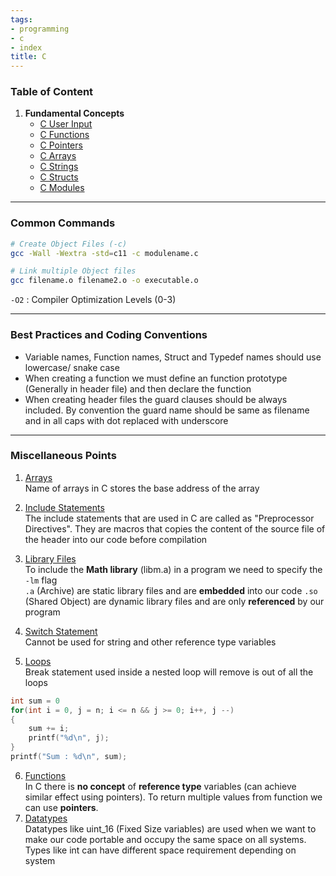```yaml
---
tags:
- programming
- c
- index
title: C
---
```


### Table of Content

1. **Fundamental Concepts**
	* [C User Input](c-user-input.md)
	* [C Functions](c-functions.md)
	* [C Pointers](c-pointers.md)
	* [C Arrays](c-arrays.md)
	* [C Strings](c-strings.md)
	* [C Structs](c-structs.md)
	* [C Modules](c-modules.md)

---

### Common Commands

````bash
# Create Object Files (-c)
gcc -Wall -Wextra -std=c11 -c modulename.c

# Link multiple Object files
gcc filename.o filename2.o -o executable.o
````

`-O2` : Compiler Optimization Levels (0-3) 

---

### Best Practices and Coding Conventions

* Variable names, Function names, Struct and Typedef names should use lowercase/ snake case
* When creating a function we must define an function prototype (Generally in header file) and then declare the function
* When creating header files the guard clauses should be always included. By convention the guard name should be same as filename and in all caps with dot replaced with underscore

---

### Miscellaneous Points

1. <u>Arrays</u>  
   Name of arrays in C stores the base address of the array

2. <u>Include Statements</u>  
   The include statements that are used in C are called as "Preprocessor Directives". They are macros that copies the content of the source file of the header into our code before compilation

3. <u>Library Files</u>  
   To include the **Math library** (libm.a) in a program we need to specify the `-lm` flag  
   `.a` (Archive) are static library files and are **embedded** into our code `.so` (Shared Object) are dynamic library files and are only **referenced** by our program

4. <u>Switch Statement</u>  
   Cannot be used for string and other reference type variables

5. <u>Loops</u>  
   Break statement used inside a nested loop will remove is out of all the loops

````c
int sum = 0
for(int i = 0, j = n; i <= n && j >= 0; i++, j --)
{
	sum += i;
	printf("%d\n", j);
}
printf("Sum : %d\n", sum);
````

6. <u>Functions</u>  
   In C there is **no concept** of **reference type** variables (can achieve similar effect using pointers). To return multiple values from function we can use **pointers**. 
7. <u>Datatypes</u>  
   Datatypes like uint_16 (Fixed Size variables) are used when we want to make our code portable and occupy the same space on all systems. Types like int can have different space requirement depending on system
